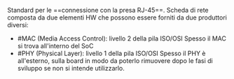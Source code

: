 Standard per le ==connessione con la presa RJ-45==.
Scheda di rete composta da due elementi HW che possono essere forniti da due produttori diversi:

* #MAC (Media Access Control): livello 2 della pila ISO/OSI
	Spesso il MAC si trova all'interno del SoC 
* #PHY (Physical Layer): livello 1 della pila  ISO/OSI
	Spesso il PHY è all'esterno, sulla board in modo da poterlo rimuovere dopo le fasi di sviluppo se non si intende utilizzarlo.